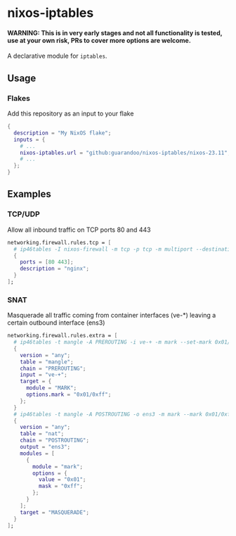 # nixos-iptables

#### WARNING: This is in very early stages and not all functionality is tested, use at your own risk, PRs to cover more options are welcome.

A declarative module for `iptables`.

## Usage

### Flakes

Add this repository as an input to your flake

```nix
{
  description = "My NixOS flake";
  inputs = {
    # ...
    nixos-iptables.url = "github:guarandoo/nixos-iptables/nixos-23.11";
    # ...
  };
}
```

## Examples

### TCP/UDP

Allow all inbound traffic on TCP ports 80 and 443

```nix
networking.firewall.rules.tcp = [
  # ip46tables -I nixos-firewall -m tcp -p tcp -m multiport --destination-ports 80,443 -j nixos-fw-accept -m --comment 'nginx'
  {
    ports = [80 443];
    description = "nginx";
  }
];
```

### SNAT

Masquerade all traffic coming from container interfaces (ve-*) leaving a certain outbound interface (ens3)

```nix
networking.firewall.rules.extra = [
  # ip46tables -t mangle -A PREROUTING -i ve-+ -m mark --set-mark 0x01/0xff
  {
    version = "any";
    table = "mangle";
    chain = "PREROUTING";
    input = "ve-+";
    target = {
      module = "MARK";
      options.mark = "0x01/0xff";
    };
  }
  # ip46tables -t mangle -A POSTROUTING -o ens3 -m mark --mark 0x01/0xff
  {
    version = "any";
    table = "nat";
    chain = "POSTROUTING";
    output = "ens3";
    modules = [
      {
        module = "mark";
        options = {
          value = "0x01";
          mask = "0xff";
        };
      }
    ];
    target = "MASQUERADE";
  }
];
```